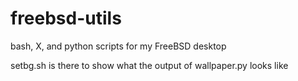 # freebsd-utils
bash, X, and python scripts for my FreeBSD desktop

setbg.sh is there to show what the output of wallpaper.py looks like
